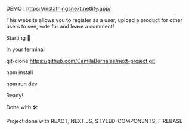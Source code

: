 
DEMO : https://instathingsnext.netlify.app/

This website allows you to register as a user, upload a product for other users to see, vote for and leave a comment!

Starting 🚀

In your terminal

git-clone https://github.com/CamilaBernales/next-project.git

npm install

npm run dev

Ready!

Done with 🛠️

Project done with REACT, NEXT.JS, STYLED-COMPONENTS, FIREBASE
